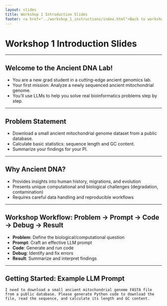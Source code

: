 ```yaml
---
layout: slides
title: Workshop 1 Introduction Slides
footer: <a href="../workshop_1_instructions/index.html">Back to workshop 1</a>
---
```


# Workshop 1 Introduction Slides

---

## Welcome to the Ancient DNA Lab!

- You are a new grad student in a cutting-edge ancient genomics lab.
- Your first mission: Analyze a newly sequenced ancient mitochondrial genome.
- You'll use LLMs to help you solve real bioinformatics problems step by step.

---

## Problem Statement

- Download a small ancient mitochondrial genome dataset from a public database.
- Calculate basic statistics: sequence length and GC content.
- Summarize your findings for your PI.

---

## Why Ancient DNA?

- Provides insights into human history, migrations, and evolution
- Presents unique computational and biological challenges (degradation, contamination)
- Requires careful data handling and reproducible workflows

---

## Workshop Workflow: Problem → Prompt → Code → Debug → Result

- **Problem**: Define the biological/computational question
- **Prompt**: Craft an effective LLM prompt
- **Code**: Generate and run code
- **Debug**: Identify and fix errors
- **Result**: Summarize and interpret findings

---

## Getting Started: Example LLM Prompt

```
I need to download a small ancient mitochondrial genome FASTA file from a public database. Please generate Python code to download the file, read the sequence, and calculate its length and GC content.
```
